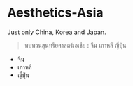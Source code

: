 # Aesthetics-Asia
Just only China, Korea and Japan. 
> ทบทวนสุนทรียศาสตร์เอเชีย : จีน เกาหลี ญี่ปุ่น
- จีน
- เกาหลี
- ญี่ปุ่น
